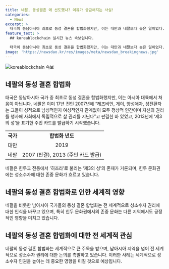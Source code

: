 ```yaml
---
title: 네팔, 동성결혼 왜 선도했나? 이유가 궁금해지는 사실!
categories:
  - News
excerpt: >
  태국이 동남아시아 최초로 동성 결혼을 합법화했지만, 이는 대만과 네팔보다 늦은 일이었다. 네팔은 의회에서 동성 결혼을 인정하는 법을 제정한 것은 아니지만, 지난해 11월 동성 커플의 혼인을 허용함으로써 사실상 동성 결혼을 합법화했다. 이는 힌두교 전통에서 '히즈라'로 불리는 '제3의 성'의 존재와 관련이 있으며, 힌두 문화권에서 성소수자에 대한 존중 문화가 풍부하다. 이러한 힌두 문화권에서 성소수자에 대한 존중 문화는 네팔을 포함한 남아시아 국가들에서 나타나고 있다.
feature_text: >
  ## koreablockchain 실시간 뉴스 속보입니다.

  태국이 동남아시아 최초로 동성 결혼을 합법화했지만, 이는 대만과 네팔보다 늦은 일이었다. 네팔은 의회에서 동성 결혼을 인정하는 법을 제정한 것은 아니지만, 지난해 11월 동성 커플의 혼인을 허용함으로써 사실상 동성 결혼을 합법화했다. 이는 힌두교 전통에서 '히즈라'로 불리는 '제3의 성'의 존재와 관련이 있으며, 힌두 문화권에서 성소수자에 대한 존중 문화가 풍부하다. 이러한 힌두 문화권에서 성소수자에 대한 존중 문화는 네팔을 포함한 남아시아 국가들에서 나타나고 있다.
image: 'https://newsdao.kr/res/images/meta/newsdao_breakingnews.jpg'
---
```


<p><img src="https://newsdao.kr/res/images/meta/newsdao_breakingnews.jpg" alt="koreablockchain 속보" /></p>

<h2 data-ke-size="size26">네팔의 동성 결혼 합법화</h2>

<p data-ke-size="size16">태국은 동남아시아 국가 중 최초로 동성 결혼을 합법화했지만, 이는 아시아 대륙에서 처음이 아닙니다. 네팔은 이미 17년 전인 2007년에 “레즈비언, 게이, 양성애자, 성전환자는 그들이 성적으로 남성적인지 여성적인지 관계없이 모두 정상적 인간이며 자신의 권리를 행사해 사회에서 독립적으로 살 권리를 지닌다”고 판결한 바 있었고, 2013년에 ‘제3의 성’을 표기한 주민 카드를 발급하기 시작했습니다.</p>

<table>
  <tr>
    <td style="text-align: center; height: 17px;"><b>국가</b></td>
    <td style="text-align: center; height: 17px;"><b>합법화 년도</b></td>
  </tr>
  <tr>
    <td style="text-align: center; height: 17px;">대만</td>
    <td style="text-align: center; height: 17px;">2019</td>
  </tr>
  <tr>
    <td style="text-align: center; height: 17px;">네팔</td>
    <td style="text-align: center; height: 17px;">2007 (판결), 2013 (주민 카드 발급)</td>
  </tr>
</table>

<p data-ke-size="size16">네팔은 힌두교 전통에서 ‘히즈라’로 불리는 ‘제3의 성’의 존재가 거론되며, 힌두 문화권에는 성소수자에 대한 존중 문화가 흐르고 있습니다.</p>

<h2 data-ke-size="size26">네팔의 동성 결혼 합법화로 인한 세계적 영향</h2>

<p data-ke-size="size16">네팔을 비롯한 남아시아 국가들의 동성 결혼 합법화는 전 세계적으로 성소수자 권리에 대한 인식을 바꾸고 있으며, 특히 힌두 문화권에서의 존중 문화는 다른 지역에서도 긍정적인 영향을 미치고 있습니다.</p>

<h2 data-ke-size="size26">네팔의 동성 결혼 합법화에 대한 전 세계적 관심</h2>

<p data-ke-size="size16">네팔의 동성 결혼 합법화는 세계적으로 큰 주목을 받으며, 남아시아 지역을 넘어 전 세계적으로 성소수자 권리에 대한 논의를 촉발하고 있습니다. 이러한 사례는 세계적으로 성소수자 인권을 높이는 데 중요한 영향을 미칠 것으로 예상됩니다.</p>

